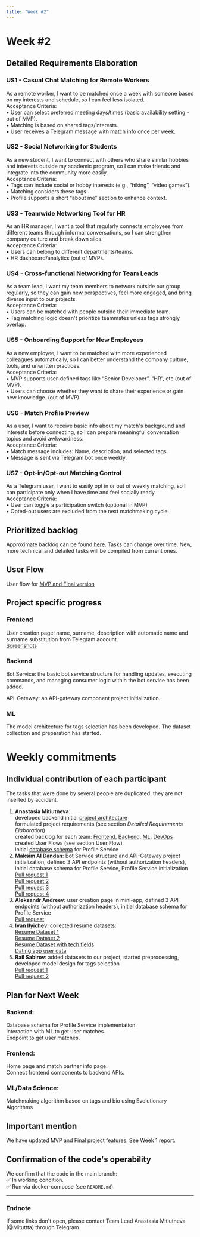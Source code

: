 ```yaml
---
title: "Week #2"
---
```


# **Week #2**

## Detailed Requirements Elaboration

### US1 - Casual Chat Matching for Remote Workers

As a remote worker, I want to be matched once a week with someone based on my interests and schedule, so I can feel less isolated.  
Acceptance Criteria:  
	•	User can select preferred meeting days/times (basic availability setting - out of MVP).  
	•	Matching is based on shared tags/interests.  
	•	User receives a Telegram message with match info once per week.  

### US2 - Social Networking for Students

As a new student, I want to connect with others who share similar hobbies and interests outside my academic program, so I can make friends and integrate into the community more easily.  
Acceptance Criteria:  
	•	Tags can include social or hobby interests (e.g., “hiking”, “video games”).  
	•	Matching considers these tags.  
	•	Profile supports a short “about me” section to enhance context.  

### US3 - Teamwide Networking Tool for HR

As an HR manager, I want a tool that regularly connects employees from different teams through informal conversations, so I can strengthen company culture and break down silos.  
Acceptance Criteria:  
	•	Users can belong to different departments/teams.  
	•	HR dashboard/analytics (out of MVP).  

### US4 - Cross-functional Networking for Team Leads

As a team lead, I want my team members to network outside our group regularly, so they can gain new perspectives, feel more engaged, and bring diverse input to our projects.  
Acceptance Criteria:  
	•	Users can be matched with people outside their immediate team.  
	•	Tag matching logic doesn't prioritize teammates unless tags strongly overlap.  

### US5 - Onboarding Support for New Employees

As a new employee, I want to be matched with more experienced colleagues automatically, so I can better understand the company culture, tools, and unwritten practices.  
Acceptance Criteria:  
	•	MVP supports user-defined tags like “Senior Developer”, “HR”, etc (out of MVP).  
	•	Users can choose whether they want to share their experience or gain new knowledge. (out of MVP).  

### US6 - Match Profile Preview

As a user, I want to receive basic info about my match's background and interests before connecting, so I can prepare meaningful conversation topics and avoid awkwardness.  
Acceptance Criteria:  
	•	Match message includes: Name, description, and selected tags.  
	•	Message is sent via Telegram bot once weekly.  

### US7 - Opt-in/Opt-out Matching Control

As a Telegram user, I want to easily opt in or out of weekly matching, so I can participate only when I have time and feel socially ready.  
Acceptance Criteria:  
	•	User can toggle a participation switch (optional in MVP)  
	•	Opted-out users are excluded from the next matchmaking cycle.  

## Prioritized backlog

Approximate backlog can be found [here](https://app.plane.so/randomcoffee/projects/). Tasks can change over time. New, more technical and detailed tasks will be compiled from current ones.
## User Flow
User flow for [MVP and Final version](https://www.tldraw.com/f/37VWdlc4Mts0bzYcR4qxh?d=v-1384.2649.6367.3980.kNT5Vq7od4SeH8C180OHN)

## Project specific progress

### Frontend

User creation page: name, surname, description with automatic name and surname substitution from Telegram account.  
[Screenshots](https://www.tldraw.com/f/37VWdlc4Mts0bzYcR4qxh?d=v-16447.-5083.13360.8350.kNT5Vq7od4SeH8C180OHN)  

### Backend

Bot Service: the basic bot service structure for handling updates, executing commands, and managing consumer logic within the bot service has been added.

API-Gateway: an API-gateway component project initialization.

### ML
The model architecture for tags selection has been developed. The dataset collection and preparation has started.  


# Weekly commitments

## Individual contribution of each participant
The tasks that were done by several people are duplicated. they are not inserted by accident.  
1. **Anastasia Mitiutneva**:  
developed backend initial [project architecture](https://www.tldraw.com/f/37VWdlc4Mts0bzYcR4qxh?d=v2569.-593.2535.1585.kNT5Vq7od4SeH8C180OHN)  
formulated project requirements (see section *Detailed Requirements Elaboration*)  
created backlog for each team: [Frontend,](https://app.plane.so/randomcoffee/projects/5f8e4b92-c3fc-499e-905d-f8765dabcc14/issues/) [Backend,](https://app.plane.so/randomcoffee/projects/9afd4e61-7649-4a59-bcb7-6aa373bad7db/issues/) [ML,](https://app.plane.so/randomcoffee/projects/09b5e856-9558-4344-9c95-8a7220fb46a0/issues/) [DevOps](https://app.plane.so/randomcoffee/projects/3dfe4a85-bba6-4117-b7e3-4d250c651f80/issues/)  
created User Flows (see section User Flow)  
initial [database schema](https://www.tldraw.com/f/37VWdlc4Mts0bzYcR4qxh?d=v5114.1484.2387.1492.kNT5Vq7od4SeH8C180OHN) for Profile Service  
2. **Maksim Al Dandan**: Bot Service structure and API-Gateway project initialization, defined 3 API endpoints (without authorization headers), initial database schema for Profile Service, Profile Service initialization  
[Pull request 1](https://github.com/IU-Capstone-Project-2025/RandomCoffee/pull/12)  
[Pull request 2](https://github.com/IU-Capstone-Project-2025/RandomCoffee/pull/13)  
[Pull request 3](https://github.com/IU-Capstone-Project-2025/RandomCoffee/pull/16)  
[Pull request 4](https://github.com/IU-Capstone-Project-2025/RandomCoffee/pull/18)  
3. **Aleksandr Andreev**: user creation page in mini-app, defined 3 API endpoints (without authorization headers), initial database schema for Profile Service  
[Pull request](https://github.com/IU-Capstone-Project-2025/RandomCoffee/pull/17)  
4. **Ivan Ilyichev**: collected resume datasets:  
[Resume Dataset 1](https://www.kaggle.com/datasets/saugataroyarghya/resume-dataset?resource=download)  
[Resume Dataset 2](https://www.kaggle.com/datasets/snehaanbhawal/resume-dataset)  
[Resume Dataset with tech fields](https://www.kaggle.com/datasets/jillanisofttech/updated-resume-dataset)  
[Dating app user data](https://www.kaggle.com/datasets/anandshaw2001/dating-dataset)  
5. **Rail Sabirov**: added datasets to our project, started preprocessing, developed model design for tags selection  
[Pull request 1](https://github.com/IU-Capstone-Project-2025/RandomCoffee/pull/14)  
[Pull request 2](https://github.com/IU-Capstone-Project-2025/RandomCoffee/pull/15)  

## Plan for Next Week
### Backend:  
Database schema for Profile Service implementation.  
Interaction with ML to get user matches.  
Endpoint to get user matches.  
### Frontend:  
Home page and match partner info page.  
Connect frontend components to backend APIs.  

### ML/Data Science:  
Matchmaking algorithm based on tags and bio using Evolutionary Algorithms  

## Important mention

We have updated MVP and Final project features. See Week 1 report.

## Confirmation of the code's operability

We confirm that the code in the main branch:  
✅ In working condition.  
✅ Run via docker-compose (see `README.md`).

---

### Endnote
If some links don't open, please contact Team Lead Anastasia Mitiutneva (@Mituttta) through Telegram.